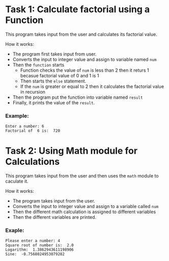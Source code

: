 # Task 1: Calculate factorial using a Function
This program takes input from the user and calculates its factorial value.

How it works:
- The program first takes input from user.
- Converts the input to integer value and assign to variable named `num`
- Then the `function` starts
  - Function checks the value of `num` is less than 2 then it returs 1 becasue factorial value of 0 and 1 is 1
  - Then starts the `else` statement.
  - If the `num` is greater or equal to 2 then it calculates the factorial value in recursion
- Then the program put the function into variable named `result`
- Finally, it prints the value of the `result`.

### Example:
```
Enter a number: 6
Factorial of  6 is:  720
```

# Task 2: Using Math module for Calculations
This program takes input from the user and then uses the `math` module to caculate it.

How it works:
- The program takes input from the user.
- Converts the input to integer value and assign to a variable called `num`
- Then the different math calculation is assigned to different variables
- Then the different variables are printed.

### Exaple:
```
Please enter a number: 4
Square root of number is:  2.0
Logarithm:  1.3862943611198906
Sine:  -0.7568024953079282
```